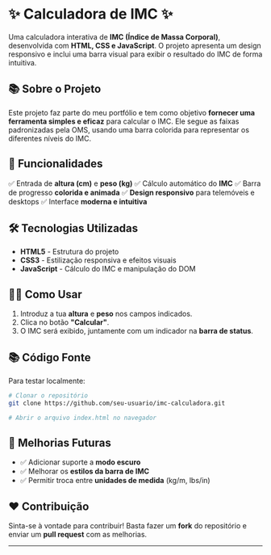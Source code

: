 # ✨ Calculadora de IMC ✨

Uma calculadora interativa de **IMC (Índice de Massa Corporal)**, desenvolvida com **HTML, CSS e JavaScript**. O projeto apresenta um design responsivo e inclui uma barra visual para exibir o resultado do IMC de forma intuitiva.

## 📚 Sobre o Projeto

Este projeto faz parte do meu portfólio e tem como objetivo **fornecer uma ferramenta simples e eficaz** para calcular o IMC. Ele segue as faixas padronizadas pela OMS, usando uma barra colorida para representar os diferentes níveis do IMC.

## 📝 Funcionalidades

✅ Entrada de **altura (cm)** e **peso (kg)**
✅ Cálculo automático do **IMC**
✅ Barra de progresso **colorida e animada**
✅ **Design responsivo** para telemóveis e desktops
✅ Interface **moderna e intuitiva**

## 🛠️ Tecnologias Utilizadas

- **HTML5** - Estrutura do projeto
- **CSS3** - Estilização responsiva e efeitos visuais
- **JavaScript** - Cálculo do IMC e manipulação do DOM

## 👨‍💻 Como Usar

1. Introduz a tua **altura** e **peso** nos campos indicados.
2. Clica no botão **"Calcular"**.
3. O IMC será exibido, juntamente com um indicador na **barra de status**.

## 📚 Código Fonte

Para testar localmente:

```bash
# Clonar o repositório
git clone https://github.com/seu-usuario/imc-calculadora.git

# Abrir o arquivo index.html no navegador
```

## 🚀 Melhorias Futuras

- ✅ Adicionar suporte a **modo escuro**
- ✅ Melhorar os **estilos da barra de IMC**
- ✅ Permitir troca entre **unidades de medida** (kg/m, lbs/in)

## ❤️ Contribuição

Sinta-se à vontade para contribuir! Basta fazer um **fork** do repositório e enviar um **pull request** com as melhorias.

---

